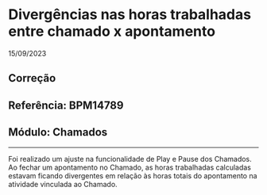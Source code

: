 # Divergências nas horas trabalhadas entre chamado x apontamento
15/09/2023
## Correção
## Referência: BPM14789
## Módulo: Chamados
***

Foi realizado um ajuste na funcionalidade de Play e Pause dos Chamados. Ao fechar um apontamento no Chamado, as horas trabalhadas calculadas estavam ficando divergentes em relação às horas totais do apontamento na atividade vinculada ao Chamado.